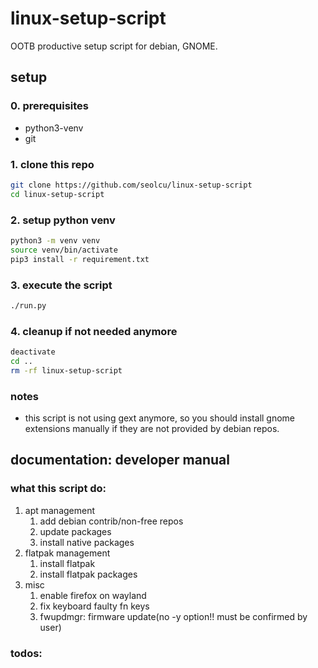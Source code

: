 # linux-setup-script

OOTB productive setup script for debian, GNOME.

## setup

### 0. prerequisites

- python3-venv
- git

### 1. clone this repo

```bash
git clone https://github.com/seolcu/linux-setup-script
cd linux-setup-script
```

### 2. setup python venv

```bash
python3 -m venv venv
source venv/bin/activate
pip3 install -r requirement.txt
```

### 3. execute the script

```bash
./run.py
```

### 4. cleanup if not needed anymore

```bash
deactivate
cd ..
rm -rf linux-setup-script
```

### notes

- this script is not using gext anymore, so you should install gnome extensions manually if they are not provided by debian repos.

## documentation: developer manual

### what this script do:

1. apt management
   1. add debian contrib/non-free repos
   2. update packages
   3. install native packages
2. flatpak management
   1. install flatpak
   2. install flatpak packages
3. misc
   1. enable firefox on wayland
   2. fix keyboard faulty fn keys
   3. fwupdmgr: firmware update(no -y option!! must be confirmed by user)

### todos:
